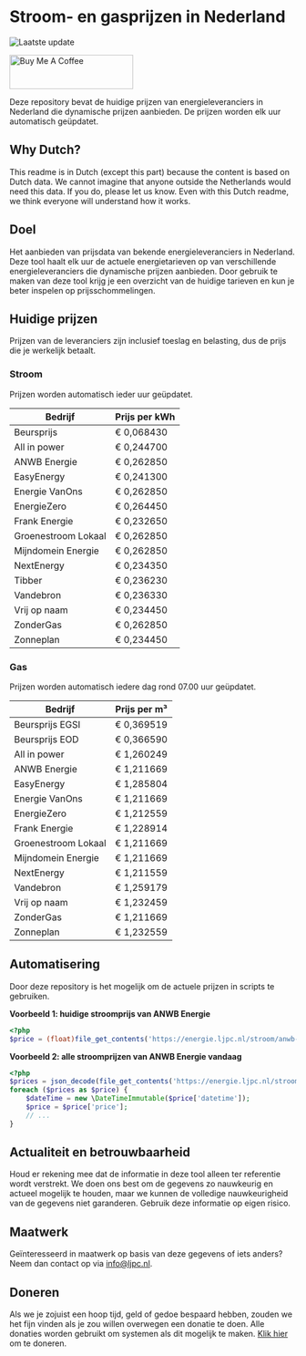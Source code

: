 # Stroom- en gasprijzen in Nederland

![Laatste update](https://img.shields.io/badge/laatste%20update-2024--11--03%2010%3A00%20CET-brightgreen)

<a href="https://www.buymeacoffee.com/Lars-" target="_blank"><img src="https://cdn.buymeacoffee.com/buttons/v2/default-orange.png" alt="Buy Me A Coffee" height="60" style="height: 60px !important;width: 217px !important;" ></a>

Deze repository bevat de huidige prijzen van energieleveranciers in Nederland die dynamische prijzen aanbieden. De prijzen worden elk uur automatisch geüpdatet.

## Why Dutch?

This readme is in Dutch (except this part) because the content is based on Dutch data. We cannot imagine that anyone outside the Netherlands would need this data. If you do, please let us know. Even with this Dutch readme, we think
everyone will understand how it works.

## Doel

Het aanbieden van prijsdata van bekende energieleveranciers in Nederland. Deze tool haalt elk uur de actuele energietarieven op van verschillende energieleveranciers die dynamische prijzen aanbieden. Door gebruik te maken van deze tool
krijg je een overzicht van de huidige tarieven en kun je beter inspelen op prijsschommelingen.

## Huidige prijzen

Prijzen van de leveranciers zijn inclusief toeslag en belasting, dus de prijs die je werkelijk betaalt.

### Stroom

Prijzen worden automatisch ieder uur geüpdatet.

 Bedrijf | Prijs per kWh 
---------|---------------
Beursprijs | € 0,068430
All in power | € 0,244700
ANWB Energie | € 0,262850
EasyEnergy | € 0,241300
Energie VanOns | € 0,262850
EnergieZero | € 0,264450
Frank Energie | € 0,232650
Groenestroom Lokaal | € 0,262850
Mijndomein Energie | € 0,262850
NextEnergy | € 0,234350
Tibber | € 0,236230
Vandebron | € 0,236330
Vrij op naam | € 0,234450
ZonderGas | € 0,262850
Zonneplan | € 0,234450


### Gas

Prijzen worden automatisch iedere dag rond 07.00 uur geüpdatet.

 Bedrijf | Prijs per m³ 
---------|--------------
Beursprijs EGSI | € 0,369519
Beursprijs EOD | € 0,366590
All in power | € 1,260249
ANWB Energie | € 1,211669
EasyEnergy | € 1,285804
Energie VanOns | € 1,211669
EnergieZero | € 1,212559
Frank Energie | € 1,228914
Groenestroom Lokaal | € 1,211669
Mijndomein Energie | € 1,211669
NextEnergy | € 1,211559
Vandebron | € 1,259179
Vrij op naam | € 1,232459
ZonderGas | € 1,211669
Zonneplan | € 1,232559


## Automatisering

Door deze repository is het mogelijk om de actuele prijzen in scripts te gebruiken.

**Voorbeeld 1: huidige stroomprijs van ANWB Energie**

```php
<?php
$price = (float)file_get_contents('https://energie.ljpc.nl/stroom/anwb-energie-nu.txt');

```

**Voorbeeld 2: alle stroomprijzen van ANWB Energie vandaag**

```php
<?php
$prices = json_decode(file_get_contents('https://energie.ljpc.nl/stroom/all-in-power-vandaag.json'),true);
foreach ($prices as $price) {
    $dateTime = new \DateTimeImmutable($price['datetime']);
    $price = $price['price'];
    // ...
}
```

## Actualiteit en betrouwbaarheid

Houd er rekening mee dat de informatie in deze tool alleen ter referentie wordt verstrekt. We doen ons best om de gegevens zo nauwkeurig en actueel mogelijk te houden, maar we kunnen de volledige nauwkeurigheid van de gegevens niet
garanderen. Gebruik deze informatie op eigen risico.

## Maatwerk

Geïnteresseerd in maatwerk op basis van deze gegevens of iets anders? Neem dan contact op
via [info@ljpc.nl](mailto:info@ljpc.nl?subject=Energie%20prijzen).

## Doneren

Als we je zojuist een hoop tijd, geld of gedoe bespaard hebben, zouden we het fijn vinden als je zou willen overwegen een
donatie te doen. Alle donaties worden gebruikt om systemen als dit mogelijk te
maken. [Klik hier](https://www.buymeacoffee.com/Lars-) om te doneren.
